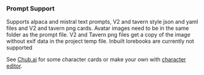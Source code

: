 ### Prompt Support
Supports alpaca and mistral text prompts, V2 and tavern style json and yaml files and V2 and tavern png cards. Avatar images need to be in the same folder as the prompt file. V2 and Tavern png files get a copy of the image without exif data in the project temp file. Inbuilt lorebooks are currently not supported

See [Chub.ai](https://chub.ai/) for some character cards or make your own with [character editor](https://zoltanai.github.io/character-editor/).<BR>